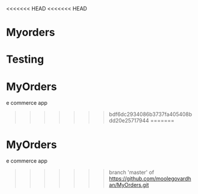 <<<<<<< HEAD
<<<<<<< HEAD
# Myorders
Testing
=======
# MyOrders
e commerce app
>>>>>>> bdf6dc2934086b3737fa405408bdd20e25717944
=======
# MyOrders
e commerce app
>>>>>>> branch 'master' of https://github.com/moolegovardhan/MyOrders.git
